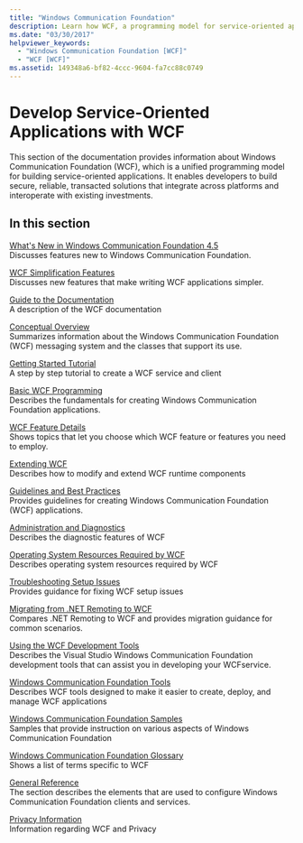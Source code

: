 ```yaml
---
title: "Windows Communication Foundation"
description: Learn how WCF, a programming model for service-oriented applications, enables you to build secure, reliable, transacted solutions.
ms.date: "03/30/2017"
helpviewer_keywords:
  - "Windows Communication Foundation [WCF]"
  - "WCF [WCF]"
ms.assetid: 149348a6-bf82-4ccc-9604-fa7cc88c0749
---
```

# Develop Service-Oriented Applications with WCF

This section of the documentation provides information about Windows Communication Foundation (WCF), which is a unified programming model for building service-oriented applications. It enables developers to build secure, reliable, transacted solutions that integrate across platforms and interoperate with existing investments.

## In this section

 [What's New in Windows Communication Foundation 4.5](whats-new.md)\
 Discusses features new to Windows Communication Foundation.

 [WCF Simplification Features](wcf-simplification-features.md)\
 Discusses new features that make writing WCF applications simpler.

 [Guide to the Documentation](guide-to-the-documentation.md)\
 A description of the WCF documentation

 [Conceptual Overview](conceptual-overview.md)\
 Summarizes information about the Windows Communication Foundation (WCF) messaging system and the classes that support its use.

 [Getting Started Tutorial](getting-started-tutorial.md)\
 A step by step tutorial to create a WCF service and client

 [Basic WCF Programming](basic-wcf-programming.md)\
 Describes the fundamentals for creating Windows Communication Foundation applications.

 [WCF Feature Details](./feature-details/index.md)\
 Shows topics that let you choose which WCF feature or features you need to employ.

 [Extending WCF](./extending/index.md)\
 Describes how to modify and extend WCF runtime components

 [Guidelines and Best Practices](guidelines-and-best-practices.md)\
 Provides guidelines for creating Windows Communication Foundation (WCF) applications.

 [Administration and Diagnostics](./diagnostics/index.md)\
 Describes the diagnostic features of WCF

 [Operating System Resources Required by WCF](operating-system-resources-required-by-wcf.md)\
 Describes operating system resources required by WCF

 [Troubleshooting Setup Issues](troubleshooting-setup-issues.md)\
 Provides guidance for fixing WCF setup issues

 [Migrating from .NET Remoting to WCF](migrating-from-net-remoting-to-wcf.md)\
 Compares .NET Remoting to WCF and provides migration guidance for common scenarios.

 [Using the WCF Development Tools](using-the-wcf-development-tools.md)\
 Describes the Visual Studio Windows Communication Foundation development tools that can assist you in developing your WCFservice.

 [Windows Communication Foundation Tools](tools.md)\
 Describes WCF tools designed to make it easier to create, deploy, and manage WCF applications

 [Windows Communication Foundation Samples](/previous-versions/dotnet/framework/wcf/samples/index)\
 Samples that provide instruction on various aspects of Windows Communication Foundation

 [Windows Communication Foundation Glossary](glossary.md)\
 Shows a list of terms specific to WCF

 [General Reference](general-reference.md)\
 The section describes the elements that are used to configure Windows Communication Foundation clients and services.

 [Privacy Information](privacy-information.md)\
 Information regarding WCF and Privacy
